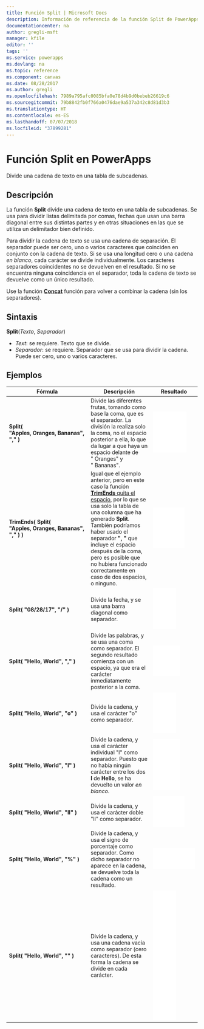 ```yaml
---
title: Función Split | Microsoft Docs
description: Información de referencia de la función Split de PowerApps, con sintaxis y ejemplos
documentationcenter: na
author: gregli-msft
manager: kfile
editor: ''
tags: ''
ms.service: powerapps
ms.devlang: na
ms.topic: reference
ms.component: canvas
ms.date: 08/28/2017
ms.author: gregli
ms.openlocfilehash: 7989a795afc0085bfa0e78d4b9d0bebeb26619c6
ms.sourcegitcommit: 79b8842fb0f766a0476dae9a537a342c8d81d3b3
ms.translationtype: HT
ms.contentlocale: es-ES
ms.lasthandoff: 07/07/2018
ms.locfileid: "37899281"
---
```

# <a name="split-function-in-powerapps"></a>Función Split en PowerApps
Divide una cadena de texto en una tabla de subcadenas.

## <a name="description"></a>Descripción
La función **Split** divide una cadena de texto en una tabla de subcadenas.  Se usa para dividir listas delimitada por comas, fechas que usan una barra diagonal entre sus distintas partes y en otras situaciones en las que se utiliza un delimitador bien definido.  

Para dividir la cadena de texto se usa una cadena de separación.  El separador puede ser cero, uno o varios caracteres que coinciden en conjunto con la cadena de texto.  Si se usa una longitud cero o una cadena *en blanco*, cada carácter se divide individualmente.  Los caracteres separadores coincidentes no se devuelven en el resultado.  Si no se encuentra ninguna coincidencia en el separador, toda la cadena de texto se devuelve como un único resultado.

Use la función **[Concat](function-concatenate.md)** función para volver a combinar la cadena (sin los separadores).  

## <a name="syntax"></a>Sintaxis
**Split**(*Texto*, *Separador*)

* *Text*: se requiere.  Texto que se divide.
* *Separador*: se requiere.  Separador que se usa para dividir la cadena.  Puede ser cero, uno o varios caracteres.

## <a name="examples"></a>Ejemplos

| Fórmula | Descripción | Resultado |
| --- | --- | --- |
| **Split( "Apples,&nbsp;Oranges,&nbsp;Bananas", "," )** |Divide las diferentes frutas, tomando como base la coma, que es el separador.  La división la realiza solo la coma, no el espacio posterior a ella, lo que da lugar a que haya un espacio delante de "&nbsp;Oranges" y "&nbsp;Bananas". |<style> img { max-width: none; } </style> ![](media/function-split/fruit1.png) |
| **TrimEnds( Split( "Apples,&nbsp;Oranges,&nbsp;Bananas", "," ) )** |Igual que el ejemplo anterior, pero en este caso la función [**TrimEnds** quita el espacio](function-trim.md), por lo que se usa solo la tabla de una columna que ha generado **Split**. También podríamos haber usado el separador **",&nbsp;"** que incluye el espacio después de la coma, pero es posible que no hubiera funcionado correctamente en caso de dos espacios, o ninguno. |<style> img { max-width: none; } </style> ![](media/function-split/fruit2.png) |
| **Split( "08/28/17", "/" )** |Divide la fecha, y se usa una barra diagonal como separador. |<style> img { max-width: none; } </style> ![](media/function-split/date.png) |
| **Split( "Hello,&nbsp;World", "," )** |Divide las palabras, y se usa una coma como separador.  El segundo resultado comienza con un espacio, ya que era el carácter inmediatamente posterior a la coma. |<style> img { max-width: none; } </style> ![](media/function-split/comma.png) |
| **Split( "Hello,&nbsp;World", "o" )** |Divide la cadena, y usa el carácter "o" como separador. |<style> img { max-width: none; } </style> ![](media/function-split/o.png) |
| **Split( "Hello,&nbsp;World", "l" )** |Divide la cadena, y usa el carácter individual "l" como separador. Puesto que no había ningún carácter entre los dos **l** de **Hello**, se ha devuelto un valor *en blanco*. |<style> img { max-width: none; } </style> ![](media/function-split/l.png) |
| **Split( "Hello,&nbsp;World", "ll" )** |Divide la cadena, y usa el carácter doble "ll" como separador. |<style> img { max-width: none; } </style> ![](media/function-split/ll.png) |
| **Split( "Hello,&nbsp;World", "%" )** |Divide la cadena, y usa el signo de porcentaje como separador. Como dicho separador no aparece en la cadena, se devuelve toda la cadena como un resultado. |<style> img { max-width: none; } </style> ![](media/function-split/percent.png) |
| **Split( "Hello,&nbsp;World", "" )** |Divide la cadena, y usa una cadena vacía como separador (cero caracteres). De esta forma la cadena se divide en cada carácter. |<style> img { max-width: none; } </style> ![](media/function-split/none.png) |


